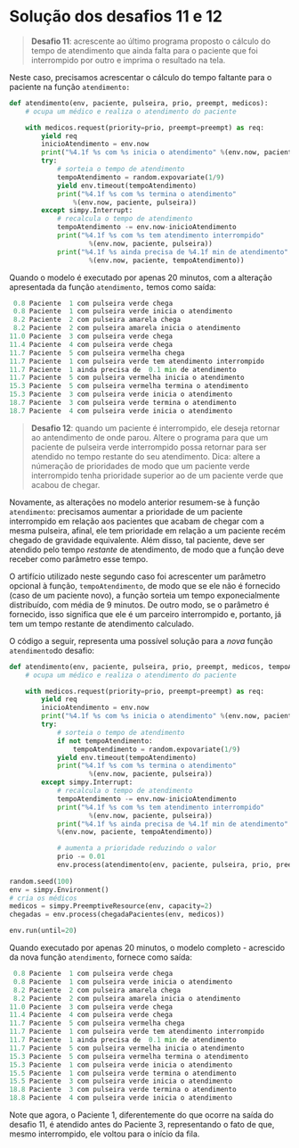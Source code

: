 # Solução dos desafios 11 e 12

> **Desafio 11**: acrescente ao último programa proposto o cálculo do tempo de atendimento que ainda falta para o paciente que foi interrompido por outro e imprima o resultado na tela.

Neste caso, precisamos acrescentar o cálculo do tempo faltante para o paciente na função `atendimento:`
```python
def atendimento(env, paciente, pulseira, prio, preempt, medicos):
    # ocupa um médico e realiza o atendimento do paciente

    with medicos.request(priority=prio, preempt=preempt) as req:
        yield req
        inicioAtendimento = env.now
        print("%4.1f %s com %s inicia o atendimento" %(env.now, paciente, pulseira))
        try:
            # sorteia o tempo de atendimento
            tempoAtendimento = random.expovariate(1/9) 
            yield env.timeout(tempoAtendimento)
            print("%4.1f %s com %s termina o atendimento" 
                %(env.now, paciente, pulseira))
        except simpy.Interrupt:
            # recalcula o tempo de atendimento
            tempoAtendimento -= env.now-inicioAtendimento 
            print("%4.1f %s com %s tem atendimento interrompido" 
                    %(env.now, paciente, pulseira))
            print("%4.1f %s ainda precisa de %4.1f min de atendimento" 
                    %(env.now, paciente, tempoAtendimento))
```
Quando o modelo é executado por apenas 20 minutos, com a alteração apresentada da função `atendimento,` temos como saída:
```python
 0.8 Paciente  1 com pulseira verde chega
 0.8 Paciente  1 com pulseira verde inicia o atendimento
 8.2 Paciente  2 com pulseira amarela chega
 8.2 Paciente  2 com pulseira amarela inicia o atendimento
11.0 Paciente  3 com pulseira verde chega
11.4 Paciente  4 com pulseira verde chega
11.7 Paciente  5 com pulseira vermelha chega
11.7 Paciente  1 com pulseira verde tem atendimento interrompido
11.7 Paciente  1 ainda precisa de  0.1 min de atendimento
11.7 Paciente  5 com pulseira vermelha inicia o atendimento
15.3 Paciente  5 com pulseira vermelha termina o atendimento
15.3 Paciente  3 com pulseira verde inicia o atendimento
18.7 Paciente  3 com pulseira verde termina o atendimento
18.7 Paciente  4 com pulseira verde inicia o atendimento
```

> **Desafio 12**: quando um paciente é interrompido, ele deseja retornar ao antendimento de onde parou. Altere o programa para que um paciente de pulseira verde interrompido possa retornar para ser atendido no tempo restante do seu atendimento. Dica: altere a númeração de prioridades de modo que um paciente verde interrompido tenha prioridade superior ao de um paciente verde que acabou de chegar.

Novamente, as alterações no modelo anterior resumem-se à função `atendimento`: precisamos aumentar a prioridade de um paciente interrompido em relação aos pacientes que acabam de chegar com a mesma pulseira, afinal, ele tem prioridade em relação a um paciente recém chegado de gravidade equivalente. Além disso, tal paciente, deve ser atendido pelo tempo *restante* de atendimento, de modo que a função deve receber como parâmetro esse tempo. 

O artifício utilizado neste segundo caso foi acrescenter um parâmetro opcional à função,  `tempoAtendimento`, de modo que se ele não é fornecido (caso de um paciente novo), a função sorteia um tempo exponecialmente distribuído, com média de 9 minutos. De outro modo, se o parâmetro é fornecido, isso significa que ele é um parceiro interrompido e, portanto, já tem um tempo restante de atendimento calculado. 

O código a seguir, representa uma possível solução para a *nova*  função `atendimento`do desafio:

```python
def atendimento(env, paciente, pulseira, prio, preempt, medicos, tempoAtendimento=None):
    # ocupa um médico e realiza o atendimento do paciente

    with medicos.request(priority=prio, preempt=preempt) as req:
        yield req
        inicioAtendimento = env.now
        print("%4.1f %s com %s inicia o atendimento" %(env.now, paciente, pulseira))
        try:
            # sorteia o tempo de atendimento
            if not tempoAtendimento:
                tempoAtendimento = random.expovariate(1/9) 
            yield env.timeout(tempoAtendimento)
            print("%4.1f %s com %s termina o atendimento" 
                    %(env.now, paciente, pulseira))
        except simpy.Interrupt:
            # recalcula o tempo de atendimento
            tempoAtendimento -= env.now-inicioAtendimento 
            print("%4.1f %s com %s tem atendimento interrompido" 
                    %(env.now, paciente, pulseira))
            print("%4.1f %s ainda precisa de %4.1f min de atendimento"
            %(env.now, paciente, tempoAtendimento))

            # aumenta a prioridade reduzindo o valor 
            prio -= 0.01
            env.process(atendimento(env, paciente, pulseira, prio, preempt, medicos, tempoAtendimento)) 
            
random.seed(100)       
env = simpy.Environment()
# cria os médicos
medicos = simpy.PreemptiveResource(env, capacity=2)
chegadas = env.process(chegadaPacientes(env, medicos))

env.run(until=20)
```
Quando executado por apenas 20 minutos, o modelo completo - acrescido da nova função `atendimento`, fornece como saída:
```python
 0.8 Paciente  1 com pulseira verde chega
 0.8 Paciente  1 com pulseira verde inicia o atendimento
 8.2 Paciente  2 com pulseira amarela chega
 8.2 Paciente  2 com pulseira amarela inicia o atendimento
11.0 Paciente  3 com pulseira verde chega
11.4 Paciente  4 com pulseira verde chega
11.7 Paciente  5 com pulseira vermelha chega
11.7 Paciente  1 com pulseira verde tem atendimento interrompido
11.7 Paciente  1 ainda precisa de  0.1 min de atendimento
11.7 Paciente  5 com pulseira vermelha inicia o atendimento
15.3 Paciente  5 com pulseira vermelha termina o atendimento
15.3 Paciente  1 com pulseira verde inicia o atendimento
15.5 Paciente  1 com pulseira verde termina o atendimento
15.5 Paciente  3 com pulseira verde inicia o atendimento
18.8 Paciente  3 com pulseira verde termina o atendimento
18.8 Paciente  4 com pulseira verde inicia o atendimento
```
Note que agora, o Paciente 1, diferentemente do que ocorre na saída do desafio 11, é atendido antes do Paciente 3, representando o fato de que, mesmo interrompido, ele voltou para o início da fila.

